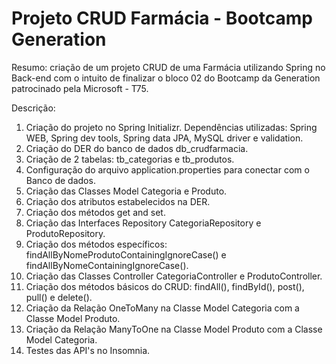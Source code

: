 # Projeto CRUD Farmácia - Bootcamp Generation

Resumo: criação de um projeto CRUD de uma Farmácia utilizando Spring no Back-end com o intuito de finalizar o bloco 02 do Bootcamp da Generation patrocinado pela Microsoft - T75.

Descrição: 
1. Criação do projeto no Spring Initializr. Dependências utilizadas: Spring WEB, Spring dev tools, Spring data JPA, MySQL driver e validation.
2. Criação do DER do banco de dados db_crudfarmacia.
3. Criação de 2 tabelas: tb_categorias e tb_produtos.
4. Configuração do arquivo application.properties para conectar com o Banco de dados.
6. Criação das Classes Model Categoria e Produto.
7. Criação dos atributos estabelecidos na DER.
8. Criação dos métodos get and set.
9. Criação das Interfaces Repository CategoriaRepository e ProdutoRepository.
10. Criação dos métodos específicos: findAllByNomeProdutoContainingIgnoreCase() e findAllByNomeContainingIgnoreCase().
11. Criação das Classes Controller CategoriaController e ProdutoController.
12. Criação dos métodos básicos do CRUD: findAll(), findById(), post(), pull() e delete().
13. Criação da Relação OneToMany na Classe Model Categoria com a Classe Model Produto.
14. Criação da Relação ManyToOne na Classe Model Produto com a Classe Model Categoria.
15. Testes das API's no Insomnia.
